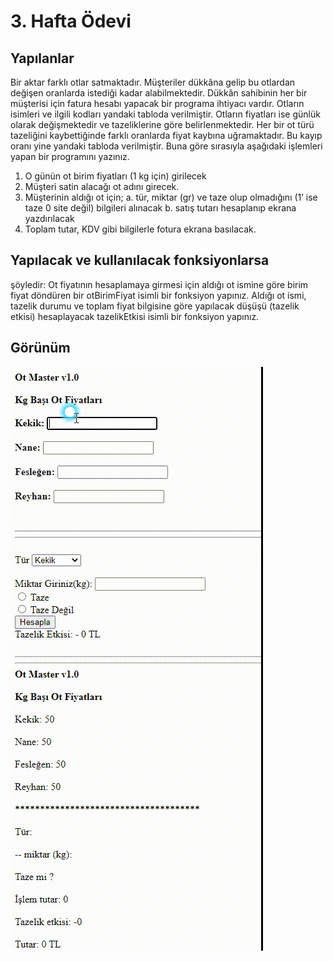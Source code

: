 # 3. Hafta Ödevi

## Yapılanlar
Bir aktar farklı otlar satmaktadır. Müşteriler dükkâna gelip bu otlardan değişen oranlarda istediği 
kadar alabilmektedir. Dükkân sahibinin her bir müşterisi için 
fatura hesabı yapacak bir programa ihtiyacı vardır. Otların 
isimleri ve ilgili kodları yandaki tabloda verilmiştir. Otların 
fiyatları ise günlük olarak değişmektedir ve tazeliklerine göre 
belirlenmektedir. Her bir ot türü tazeliğini kaybettiğinde 
farklı oranlarda fiyat kaybına uğramaktadır. Bu kayıp oranı 
yine yandaki tabloda verilmiştir. Buna göre sırasıyla aşağıdaki 
işlemleri yapan bir programını yazınız.

1) O günün ot birim fiyatları (1 kg için) 
girilecek
2) Müşteri satin alacağı ot adını girecek.
3) Müşterinin aldığı ot için;
a. tür, miktar (gr) ve taze olup 
olmadığını (1’ ise taze 0 site 
değil) bilgileri alınacak
b. satış tutarı hesaplanıp 
ekrana yazdırılacak
4) Toplam tutar, KDV gibi bilgilerle fotura 
ekrana basılacak.

## Yapılacak ve kullanılacak fonksiyonlarsa 
şöyledir:
Ot fiyatının hesaplamaya girmesi için aldığı ot 
ismine göre birim fiyat döndüren bir 
otBirimFiyat isimli bir fonksiyon yapınız.
Aldığı ot ismi, tazelik durumu ve toplam fiyat 
bilgisine göre yapılacak düşüşü (tazelik etkisi) 
hesaplayacak tazelikEtkisi isimli bir fonksiyon 
yapınız.

## Görünüm

![alt](img/gorunum.gif)



